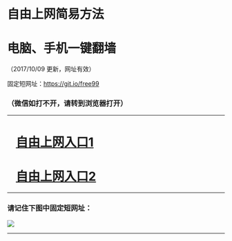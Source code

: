 ﻿# 自由上网简易方法

# 电脑、手机一键翻墙

（2017/10/09 更新，网址有效）

固定短网址：https://git.io/free99

### （微信如打不开，请转到浏览器打开）


***





# &nbsp;&nbsp; <a href="http://ft1782014686.fwq-tz-1001.info/fwqtz01.html?t=100900119877 " target="_blank">自由上网入口1</a>
# &nbsp;&nbsp; <a href="http://ft1211816912.fwq-tz-1002.info/fwqtz02.html?t=100900118353 " target="_blank">自由上网入口2</a>
***

### 请记住下图中固定短网址：

<img src="https://s3-us-west-2.amazonaws.com/fwq-1001/yjfq-20170905okok.png" /> 


***


